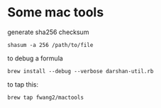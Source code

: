 # Some mac tools



generate sha256 checksum

    shasum -a 256 /path/to/file

to debug a formula

    brew install --debug --verbose darshan-util.rb

to tap this:

    brew tap fwang2/mactools
    